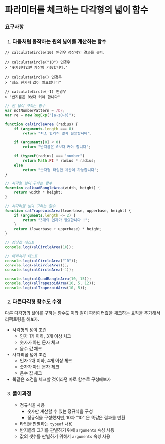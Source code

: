 # 파라미터를 체크하는 다각형의 넓이 함수

### 요구사항

1. ### 다음처럼 동작하는 원의 넓이를 계산하는 함수

```
// calculateCircle(10) 인경우 정상적인 결과를 출력.

// calculateCircle("10") 인경우 
> "숫자형타입만 계산이 가능합니다."

// calculateCircle() 인경우 
> "최소 한가지 값이 필요합니다"

// calculateCircle(-1) 인경우 
> "반지름은 0보다 커야 합니다"
```

```javascript
// 원 넓이 구하는 함수
var notNumberPattern = /D/;
var re = new RegExp("[a-z0-9]");

function calCircleArea (radius) {
    if (arguments.length === 0)
        return "최소 한가지 값이 필요합니다";

    if (arguments[0] < 0)
        return "반지름은 0보다 커야 합니다";
    
    if (typeof(radius) === "number")
        return Math.PI * radius * radius;
    else
        return "숫자형 타입만 계산이 가능합니다";
}

// 사각형 넓이 구하는 함수
function calQuadRangleArea(width, height) {
    return width * height;
}

// 사다리꼴 넓이 구하는 함수
function calTrapezoidArea(lowerbase, upperbase, height) {
    if (arguments.length <= 2) {
        return "3개의 인자가 필요합니다 !";
    }
    return (lowerbase + upperbase) * height;
}

// 정상값 테스트
console.log(calCircleArea(10));

// 예외처리 테스트
console.log(calCircleArea("10"));
console.log(calCircleArea());
console.log(calCircleArea(-1));

console.log(calQuadRangleArea(10, 15));
console.log(calTrapezoidArea(10, 5, 12));
console.log(calTrapezoidArea(10, 5));
```



2. ### 다른다각형 함수도 수정

다른 다각형의 넓이를 구하는 함수도 이와 같이 파라미터값을 체크하는 로직을 추가해서 리팩토링을 해보자.

- 사각형의 넓이 조건
  - 인자 1개 이하, 3개 이상 체크
  - 숫자가 아닌 문자 체크
  - 음수 값 체크
- 사다리꼴 넓이 조건
  - 인자 2개 이하, 4개 이상 체크
  - 숫자가 아닌 문자 체크
  - 음수 값 체크
- 똑같은 조건을 체크할 것이라면 따로 함수로 구성해보자



3. ### 풀이과정

   - 정규식을 사용
     - 숫자만 계산할 수 있는 정규식을 구성
     - 정규식을 구성했지만, 10과 "10" 은 똑같은 결과를 반환
   - 타입을 판별하는 `typeof` 사용
   - 반지름의 크기를 판별하기 위해 `arguments` 속성 사용
   - 값의 갯수를 판별하기 위해서 `arguments` 속성 사용